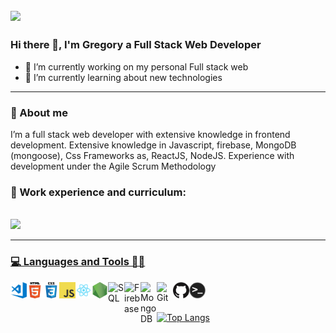 ![](https://github.com/hebertdev1/hebertdev1/blob/master/javascript.gif?raw=true)
---
### Hi there 👋, I'm Gregory a Full Stack Web Developer

- 🔭 I’m currently working on my personal Full stack web
- 🌱 I’m currently learning about new technologies

---
### 📕 About me
I’m a full stack web developer with extensive knowledge in frontend development. Extensive knowledge in Javascript, firebase, MongoDB (mongoose), Css Frameworks as, ReactJS, NodeJS. Experience with development under the Agile Scrum Methodology

### 🚀 Work experience and curriculum:
<br />
<a href="https://www.linkedin.com/in/gregory-mujica-2a0400b6/
" target="_blank"><img src="https://img.shields.io/badge/linkedin-%230077B5.svg?&style=for-the-badge&logo=linkedin&logoColor=white" />


---

### 💻 Languages and Tools 🔨🔧

<img align="left" alt="Visual Studio Code" width="26px" src="https://raw.githubusercontent.com/github/explore/80688e429a7d4ef2fca1e82350fe8e3517d3494d/topics/visual-studio-code/visual-studio-code.png" />
<img align="left" alt="HTML5" width="26px" src="https://raw.githubusercontent.com/github/explore/80688e429a7d4ef2fca1e82350fe8e3517d3494d/topics/html/html.png" />
<img align="left" alt="CSS3" width="26px" src="https://raw.githubusercontent.com/github/explore/80688e429a7d4ef2fca1e82350fe8e3517d3494d/topics/css/css.png" />
<img align="left" alt="JavaScript" width="26px" src="https://raw.githubusercontent.com/github/explore/80688e429a7d4ef2fca1e82350fe8e3517d3494d/topics/javascript/javascript.png" />
<img align="left" alt="React" width="26px" src="https://raw.githubusercontent.com/github/explore/80688e429a7d4ef2fca1e82350fe8e3517d3494d/topics/react/react.png" />
<img align="left" alt="Node.js" width="26px" src="https://raw.githubusercontent.com/github/explore/80688e429a7d4ef2fca1e82350fe8e3517d3494d/topics/nodejs/nodejs.png" />
<img align="left" alt="SQL" width="26px" src="https://w7.pngwing.com/pngs/167/148/png-transparent-microsoft-azure-sql-database-microsoft-sql-server-database-blue-text-logo-thumbnail.png" />
<img align="left" alt="Firebase" width="26px" src="https://www.gstatic.com/devrel-devsite/prod/v1241c04ebcb2127897d6c18221acbd64e7ed5c46e5217fd83dd808e592c47bf6/firebase/images/touchicon-180.png" />
<img align="left" alt="MongoDB" width="26px" src="https://www.manualweb.net/img/logos/mongodb.png" />
<img align="left" alt="Git" width="26px" src="https://git-scm.com/images/logos/downloads/Git-Icon-1788C.png" />
<img align="left" alt="GitHub" width="26px" src="https://raw.githubusercontent.com/github/explore/78df643247d429f6cc873026c0622819ad797942/topics/github/github.png" />
<img align="left" alt="Terminal" width="26px" src="https://raw.githubusercontent.com/github/explore/80688e429a7d4ef2fca1e82350fe8e3517d3494d/topics/terminal/terminal.png" />

<br />
<br />

[![Top Langs](https://github-readme-stats.vercel.app/api/top-langs/?username=gmujica&layout=compact)](https://github.com/gmujica/github-readme-stats)


